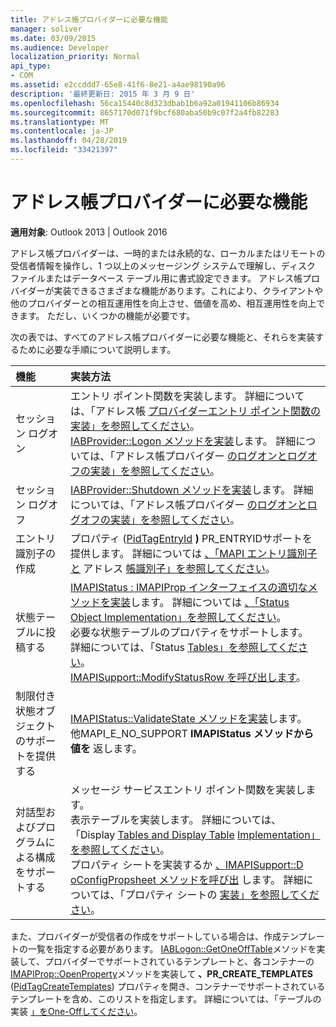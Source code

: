 ```yaml
---
title: アドレス帳プロバイダーに必要な機能
manager: soliver
ms.date: 03/09/2015
ms.audience: Developer
localization_priority: Normal
api_type:
- COM
ms.assetid: e2ccddd7-65e8-41f6-8e21-a4ae98190a96
description: '最終更新日: 2015 年 3 月 9 日'
ms.openlocfilehash: 56ca15440c8d323dbab1b6a92a01941106b86934
ms.sourcegitcommit: 8657170d071f9bcf680aba50b9c07f2a4fb82283
ms.translationtype: MT
ms.contentlocale: ja-JP
ms.lasthandoff: 04/28/2019
ms.locfileid: "33421397"
---
```

# <a name="required-features-for-address-book-providers"></a>アドレス帳プロバイダーに必要な機能

  
  
**適用対象**: Outlook 2013 | Outlook 2016 
  
アドレス帳プロバイダーは、一時的または永続的な、ローカルまたはリモートの受信者情報を操作し、1 つ以上のメッセージング システムで理解し、ディスク ファイルまたはデータベース テーブル用に書式設定できます。 アドレス帳プロバイダーが実装できるさまざまな機能があります。これにより、クライアントや他のプロバイダーとの相互運用性を向上させ、価値を高め、相互運用性を向上できます。 ただし、いくつかの機能が必要です。
  
次の表では、すべてのアドレス帳プロバイダーに必要な機能と、それらを実装するために必要な手順について説明します。
  
|**機能**|**実装方法**|
|:-----|:-----|
|セッション ログオン  <br/> | エントリ ポイント関数を実装します。 詳細については、「アドレス帳 [プロバイダーエントリ ポイント関数の実装」を参照してください](implementing-an-address-book-provider-entry-point-function.md)。  <br/>  [IABProvider::Logon メソッドを実装](iabprovider-logon.md)します。 詳細については、「アドレス帳プロバイダー [のログオンとログオフの実装」を参照してください](implementing-address-book-provider-logon-and-logoff.md)。  <br/> |
|セッション ログオフ  <br/> |[IABProvider::Shutdown メソッドを実装](iabprovider-shutdown.md)します。 詳細については、「アドレス帳プロバイダー [のログオンとログオフの実装」を参照してください](implementing-address-book-provider-logon-and-logoff.md)。  <br/> |
|エントリ識別子の作成  <br/> |プロパティ ([PidTagEntryId](pidtagentryid-canonical-property.md) **)** PR_ENTRYIDサポートを提供します。 詳細については [、「MAPI エントリ識別子と](mapi-entry-identifiers.md) アドレス [帳識別子」を参照してください](address-book-identifiers.md)。  <br/> |
|状態テーブルに投稿する  <br/> | [IMAPIStatus : IMAPIProp インターフェイスの適切なメソッドを実装](imapistatusimapiprop.md)します。 詳細については [、「Status Object Implementation」を参照してください](status-object-implementation.md)。  <br/>  必要な状態テーブルのプロパティをサポートします。 詳細については、「Status [Tables」を参照してください](status-tables.md)。  <br/>  [IMAPISupport::ModifyStatusRow を呼び出します](imapisupport-modifystatusrow.md)。  <br/> |
|制限付き状態オブジェクトのサポートを提供する  <br/> | [IMAPIStatus::ValidateState メソッドを実装](imapistatus-validatestate.md)します。  <br/>  他MAPI_E_NO_SUPPORT **IMAPIStatus メソッドから値を** 返します。  <br/> |
|対話型およびプログラムによる構成をサポートする  <br/> | メッセージ サービスエントリ ポイント関数を実装します。  <br/>  表示テーブルを実装します。 詳細については、「Display [Tables and Display Table](display-tables.md) [Implementation」を参照してください](display-table-implementation.md)。  <br/>  プロパティ シートを実装するか [、IMAPISupport::D oConfigPropsheet メソッドを呼び出](imapisupport-doconfigpropsheet.md) します。 詳細については、「プロパティ シートの [実装」を参照してください](property-sheet-implementation.md)。  <br/> |
   
また、プロバイダーが受信者の作成をサポートしている場合は、作成テンプレートの一覧を指定する必要があります。 [IABLogon::GetOneOffTable](iablogon-getoneofftable.md)メソッドを実装して、プロバイダーでサポートされているテンプレートと、各コンテナーの [IMAPIProp::OpenProperty](imapiprop-openproperty.md)メソッドを実装して **、PR_CREATE_TEMPLATES** ([PidTagCreateTemplates](pidtagcreatetemplates-canonical-property.md)) プロパティを開き、コンテナーでサポートされているテンプレートを含め、このリストを指定します。 詳細については、「テーブルの実装 [」をOne-Offしてください](implementing-one-off-tables.md)。
  

